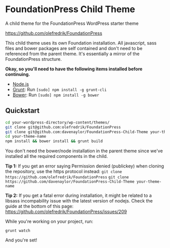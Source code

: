 # FoundationPress Child Theme

A child theme for the FoundationPress WordPress starter theme

https://github.com/olefredrik/FoundationPress

This child theme uses its own Foundation installation.  All javascript, sass
files and bower packages are self contained and don't need to be referenced from
the parent theme. It's essentially a mirror of the FoundationPress structure. 

**Okay, so you'll need to have the following items installed before continuing.**

  * [Node.js](http://nodejs.org)
  * [Grunt](http://gruntjs.com/): Run `[sudo] npm install -g grunt-cli`
  * [Bower](http://bower.io): Run `[sudo] npm install -g bower`


## Quickstart

```bash
cd your-wordpress-directory/wp-content/themes/
git clone git@github.com:olefredrik/FoundationPress
git clone git@github.com:davenaylor/FoundationPress-Child-Theme your-theme-name
cd your-theme-name
npm install && bower install && grunt build
```
You don't need the bower/node installation in the parent theme since we've installed
all the required components in the child.

**Tip 1:** 
If you get an error saying Permission denied (publickey) when cloning the
repository, use the https protocol instead:
```git clone https://github.com/olefredrik/FoundationPress```
```git clone https://github.com/davenaylor/FoundationPress-Child-Theme your-theme-name```

**Tip 2:**
If you get a fatal error during installation, it might be related to a libsass
incompability issue with the latest version of nodejs. Check the guide at the
bottom of this page: https://github.com/olefredrik/FoundationPress/issues/209

While you're working on your project, run:

`grunt watch`

And you're set!

